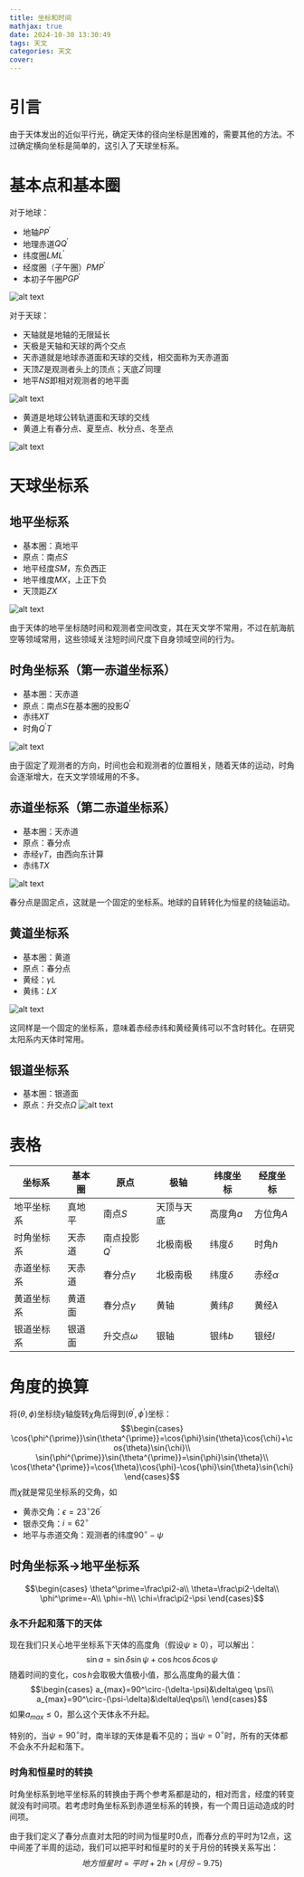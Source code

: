 ```yaml
---
title: 坐标和时间
mathjax: true
date: 2024-10-30 13:30:49
tags: 天文
categories: 天文
cover:
---
```


# 引言
由于天体发出的近似平行光，确定天体的径向坐标是困难的，需要其他的方法。不过确定横向坐标是简单的，这引入了天球坐标系。

# 基本点和基本圈
对于地球：
- 地轴$PP^\prime$
- 地理赤道$QQ^\prime$
- 纬度圈$LML^\prime$
- 经度圈（子午圈）$PMP^\prime$
- 本初子午圈$PGP^\prime$

![alt text](\img\实测\1.png)

对于天球：
- 天轴就是地轴的无限延长
- 天极是天轴和天球的两个交点
- 天赤道就是地球赤道面和天球的交线，相交面称为天赤道面
- 天顶$Z$是观测者头上的顶点；天底$Z^\prime$同理
- 地平$NS$即相对观测者的地平面

![alt text](\img\实测\2.png)

- 黄道是地球公转轨道面和天球的交线
- 黄道上有春分点、夏至点、秋分点、冬至点

![alt text](\img\实测\3.png)

# 天球坐标系
## 地平坐标系
- 基本圈：真地平
- 原点：南点$S$
- 地平经度$SM$，东负西正
- 地平维度$MX$，上正下负
- 天顶距$ZX$

![alt text](\img\实测\4.png)

由于天体的地平坐标随时间和观测者空间改变，其在天文学不常用，不过在航海航空等领域常用，这些领域关注短时间尺度下自身领域空间的行为。

## 时角坐标系（第一赤道坐标系）
- 基本圈：天赤道
- 原点：南点$S$在基本圈的投影$Q^\prime$
- 赤纬$XT$
- 时角$Q^\prime T$

![alt text](\img\实测\5.png)


由于固定了观测者的方向，时间也会和观测者的位置相关，随着天体的运动，时角会逐渐增大，在天文学领域用的不多。

## 赤道坐标系（第二赤道坐标系）
- 基本圈：天赤道
- 原点：春分点
- 赤经$\gamma T$，由西向东计算
- 赤纬$TX$

![alt text](\img\实测\6.png)

春分点是固定点，这就是一个固定的坐标系。地球的自转转化为恒星的绕轴运动。

## 黄道坐标系
- 基本圈：黄道
- 原点：春分点
- 黄经：$\gamma L$
- 黄纬：$LX$

![alt text](\img\实测\7.png)

这同样是一个固定的坐标系，意味着赤经赤纬和黄经黄纬可以不含时转化。在研究太阳系内天体时常用。

## 银道坐标系
- 基本圈：银道面
- 原点：升交点$\Omega$
![alt text](\img\实测\7.png)


# 表格
|坐标系|基本圈|原点|极轴|纬度坐标|经度坐标|
|---|---|---|---|---|---|
|地平坐标系|真地平|南点$S$|天顶与天底|高度角$a$|方位角$A$|
|时角坐标系|天赤道|南点投影$Q^\prime$|北极南极|纬度$\delta$|时角$h$|
|赤道坐标系|天赤道|春分点$\gamma$|北极南极|纬度$\delta$|赤经$\alpha$|
|黄道坐标系|黄道面|春分点$\gamma$|黄轴|黄纬$\beta$|黄经$\lambda$|
|银道坐标系|银道面|升交点$\omega$|银轴|银纬$b$|银经$l$|

# 角度的换算
将$(\theta,\phi)$坐标绕y轴旋转$\chi$角后得到$(\theta^\prime,\phi^\prime)$坐标：
$$\begin{cases}
\cos{\phi^{\prime}}\sin{\theta^{\prime}}=\cos{\phi}\sin{\theta}\cos{\chi}+\cos{\theta}\sin{\chi}\\
\sin{\phi^{\prime}}\sin{\theta^{\prime}}=\sin{\phi}\sin{\theta}\\
\cos{\theta^{\prime}}=\cos{\theta}\cos{\phi}-\cos{\phi}\sin{\theta}\sin{\chi}
\end{cases}$$
而$\chi$就是常见坐标系的交角，如
- 黄赤交角：$\epsilon=23^\circ 26^\prime$
- 银赤交角：$i=62^\circ$
- 地平与赤道交角：观测者的纬度$90^\circ-\psi$

## 时角坐标系->地平坐标系
$$\begin{cases}
\theta^\prime=\frac\pi2-a\\
\theta=\frac\pi2-\delta\\
\phi^\prime=-A\\
\phi=-h\\
\chi=\frac\pi2-\psi
\end{cases}$$

### 永不升起和落下的天体
现在我们只关心地平坐标系下天体的高度角（假设$\psi\geq0$），可以解出：
$$\sin{a}=\sin{\delta}\sin{\psi}+\cos{h}\cos{\delta}\cos{\psi}$$
随着时间的变化，$\cos{h}$会取极大值极小值，那么高度角的最大值：
$$\begin{cases}
a_{max}=90^\circ-(\delta-\psi)&\delta\geq \psi\\
a_{max}=90^\circ-(\psi-\delta)&\delta\leq\psi\\
\end{cases}$$
如果$a_{max}\leq0$，那么这个天体永不升起。

特别的，当$\psi=90^\circ$时，南半球的天体是看不见的；当$\psi=0^\circ$时，所有的天体都不会永不升起和落下。
### 时角和恒星时的转换
时角坐标系到地平坐标系的转换由于两个参考系都是动的，相对而言，经度的转变就没有时间项。若考虑时角坐标系到赤道坐标系的转换，有一个周日运动造成的时间项。

由于我们定义了春分点直对太阳的时间为恒星时0点，而春分点的平时为12点，这中间差了半周的运动，我们可以把平时和恒星时的关于月份的转换关系写出：
$$地方恒星时=平时+2h\times (月份-9.75)$$